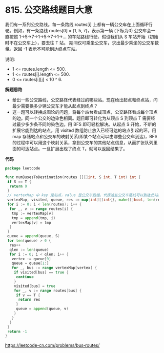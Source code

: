 # 815. 公交路线**题目大意** 

我们有一系列公交路线。每一条路线 routes[i] 上都有一辆公交车在上面循环行驶。例如，有一条路线 routes[0] = [1, 5, 7]，表示第一辆 (下标为0) 公交车会一直按照 1->5->7->1->5->7->1->… 的车站路线行驶。假设我们从 S 车站开始（初始时不在公交车上），要去往 T 站。 期间仅可乘坐公交车，求出最少乘坐的公交车数量。返回 -1 表示不可能到达终点车站。

说明:

- 1 <= routes.length <= 500.
- 1 <= routes[i].length <= 500.
- 0 <= routes[i][j] < 10 ^ 6.

**解题思路** 

- 给出一些公交路线，公交路径代表经过的哪些站。现在给出起点和终点站，问最少需要换多少辆公交车才能从起点到终点？
- 这一题可以转换成图论的问题，将每个站台看成顶点，公交路径看成每个顶点的边。同一个公交的边染色相同。题目即可转化为从顶点 S 到顶点 T 需要经过最少多少条不同的染色边。用 BFS 即可轻松解决。从起点 S 开始，不断的扩展它能到达的站点。用 visited 数组防止放入已经可达的站点引起的环。用 map 存储站点和公交车的映射关系(即某个站点可以由哪些公交车到达)，BFS 的过程中可以用这个映射关系，拿到公交车的其他站点信息，从而扩张队列里面的可达站点。一旦扩展出现了终点 T，就可以返回结果了。

**代码** 

```go
package leetcode

func numBusesToDestination(routes [][]int, S int, T int) int {
 if S == T {
  return 0
 }
 // vertexMap 中 key 是站点，value 是公交车数组，代表这些公交车路线可以到达此站点
 vertexMap, visited, queue, res := map[int][]int{}, make([]bool, len(routes)), []int{}, 0
 for i := 0; i < len(routes); i++ {
  for _, v := range routes[i] {
   tmp := vertexMap[v]
   tmp = append(tmp, i)
   vertexMap[v] = tmp
  }
 }
 queue = append(queue, S)
 for len(queue) > 0 {
  res++
  qlen := len(queue)
  for i := 0; i < qlen; i++ {
   vertex := queue[0]
   queue = queue[1:]
   for _, bus := range vertexMap[vertex] {
    if visited[bus] == true {
     continue
    }
    visited[bus] = true
    for _, v := range routes[bus] {
     if v == T {
      return res
     }
     queue = append(queue, v)
    }
   }
  }
 }
 return -1
}
```

https://leetcode-cn.com/problems/bus-routes/